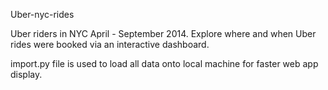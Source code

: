 Uber-nyc-rides

Uber riders in NYC April - September 2014. Explore where and when Uber rides were booked via an interactive dashboard.

import.py file is used to load all data onto local machine for faster web app display.